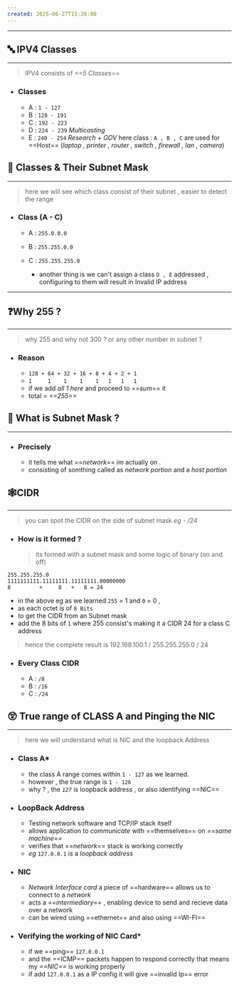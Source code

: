 ```yaml
---
created: 2025-06-27T15:26:00
---
```

---

## 🔤 IPV4 Classes 
---
> IPV4 consists of *==5 Classes*==

* ### Classes
	* A : `1 - 127`
	* B : `128 - 191`
	* C : `192 - 223`
	* D : `224 - 239`  *Multicasting*
	* E : `240 - 254`  *Research + GOV*
		here class : `A , B , C` are used for ==Host== (*laptop , printer , router , switch , firewall , lan , camera*)


## 🥅 Classes & Their Subnet Mask
---
> here we will see which class consist of their subnet , easier to detect the range 

* ### Class (A - C)
	* A : `255.0.0.0`
	* B : `255.255.0.0`
	* C : `255.255.255.0`

		- another thing is we can't assign a class `D , E` addressed , configuring to them will result in Invalid IP address

---


## ❓Why 255 ? 
---
> why 255 and why not 300 ? or any other number in subnet ? 

* ### Reason 
	* `128 + 64 + 32 + 16 + 8 + 4 + 2 + 1`
	* `1     1    1    1    1   1   1   1`
	* if we add *all 1 here* and proceed to ==*sum*== it
	* total = *==255==*


## 🥅 What is Subnet Mask ? 
---
* ### Precisely
	* it tells me what ==*network*== im actually on .
	* consisting of somthing called as *network portion* and a *host portion*


## 🕸️CIDR 
---
> you can spot the CIDR on the side of subnet mask *eg - /24*


* ### How is it formed ?
	> its formed with a subnet mask and some logic of binary (on and off)

```
255.255.255.0
1111111111.11111111.11111111.00000000
8         +     8   +   8 = 24 
```

* in the above eg as we learned `255` = 1 and `0` = 0 , 
* as each octet is of `8 Bits`
* to get the CIDR from an Subnet mask 
* add the 8 bits of `1` where 255 consist's making it a CIDR 24 for a class C address
> hence the complete result is 192.168.100.1 / 255.255.255.0 / 24


* ### Every Class CIDR
	* A : `/8`
	* B : `/16`
	* C : `/24`



## 😲 True range of CLASS A and Pinging the NIC 
---
> here we will understand what is NIC and the loopback Address

* ### Class A*
	* the class A range comes within `1 - 127` as we learned.
	* however , the true range is `1 - 126`
	* why ? , the *`127`* is loopback address , or also identifying  ==NIC== 

* ### LoopBack Address
	* Testing network software and TCP/IP stack itself
	* allows application to *communicate* with ==themselves== on *==same machine==*
	* verifies that ==*network*== stack is working correctly
	* *eg* `127.0.0.1` is a *loopback address*

* ### NIC
	* *Network Interface card* a piece of ==hardware== allows us to connect to a *network*
	* acts a ==*intermediary*== , enabling device to send and recieve data over a network
	* can be wired using ==ethernet== and also using ==WI-FI==

* ### Verifying the working of NIC Card*
	* if we ==ping== `127.0.0.1`
	* and the ==ICMP== packets happen to respond correctly that means 
	  my *==NIC==* is working properly
	* if add `127.0.0.1` as a IP config it will give ==invalid Ip== error


